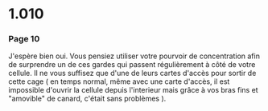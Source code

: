 # 1.010

### Page 10

J'espère bien oui. Vous pensiez utiliser votre pourvoir de concentration afin de surprendre un de ces gardes qui passent régulièrement à côté de votre cellule. Il ne vous suffisez que d'une de leurs cartes d'accès pour sortir de cette cage \( en temps normal, même avec une carte d'accès, il est impossible d'ouvrir la cellule depuis l'interieur mais grâce à vos bras fins et "amovible" de canard, c'était sans problèmes \).

